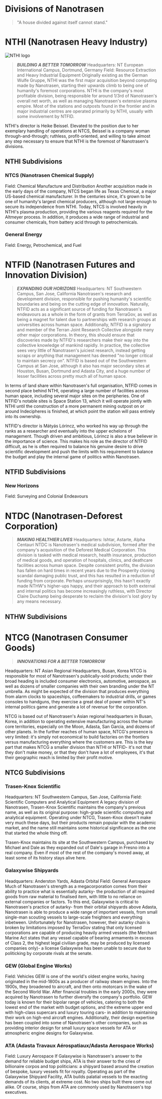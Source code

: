 # Divisions of Nanotrasen
> "A house divided against itself cannot stand."

# NTHI (Nanotrasen Heavy Industry)
![NTHI logo](https://i.imgur.com/zMO6ZK5.png)
> ***BUILDING A BETTER TOMORROW***
Headquarters: NT European International Campus, Dortmund, Germany
Field: Resource Extraction and Heavy Industrial Equipment
Originally existing as the German Wulfe Gruppe, NTHI was the first major acquisition beyond computing made by Nanotrasen, starting their upwards climb to being one of humanity's foremost corporations. NTHI is the company's most profitable division, being responsible for around 1/3rd of Nanotrasen's overall net worth, as well as managing Nanotrasen's extensive plasma empire. Most of the stations and outposts found in the frontier and in major industrial centres are operated primarily by NTHI, usually with some involvement by NTFID.

NTHI's director is Heike Beissel. Elevated to the position due to her exemplary handling of operations at NTCS, Beissel is a company woman through-and-through; ruthless, profit-oriented, and willing to take almost any step necessary to ensure that NTHI is the foremost of Nanotrasen's divisions.

## NTHI Subdivisions
### NTCS (Nanotrasen Chemical Supply)
Field: Chemical Manufacture and Distribution
Another acquisition made in the early days of the company, NTCS began life as Texas Chemical, a major US-based chemical manufacturer. In the centuries since, it's grown to be one of humanity's largest chemical producers, although not large enough to secure its independence from NTHI. Today, NTCS is involved heavily in NTHI's plasma production, providing the various reagents required for the Altmeyer process. In addition, it produces a wide range of industrial and consumer chemicals, from battery acid through to petrochemicals.

### General Energy
Field: Energy, Petrochemical, and Fuel


# NTFID (Nanotrasen Futures and Innovation Division)
> ***EXPANDING OUR HORIZONS***
Headquarters: NT Southwestern Campus, San Jose, California
Nanotrasen's research and development division, responsible for pushing humanity's scientific boundaries and being on the cutting edge of innovation. Naturally, NTFID acts as a significant source of funding for Nanotrasen's endeavours as a whole in the form of grants from TerraGov, as well as being a magnet for talent due to partnerships with research groups at universities across human space. Additionally, NTFID is a signatory and member of the Terran Joint Research Collective alongside many other major corporations. In theory, this should ensure that discoveries made by NTFID's researchers make their way into the collective knowledge of mankind rapidly. In practice, the collective sees very little of Nanotrasen's juiciest research, instead getting scraps or anything that management has deemed "no longer critical to maintain secrecy on". NTFID is based out of the Southwestern Campus at San Jose, although it also has major secondary sites at Houston, Busan, Dortmund and Adasta City, and a huge number of lesser facilities across pretty much all of human space.

In terms of land share within Nanotrasen's full organisation, NTFID comes in second place behind NTHI, operating a large number of facilities across human space, including several major sites on the peripheries. One of NTFID's notable sites is Space Station 13, which it will operate jointly with NTHI until the construction of a more permanent mining outpost on or around Indecipheres is finished, at which point the station will pass entirely into its ownership.

NTFID's director is Mátyás Lórincz, who worked his way up through the ranks as a researcher and eventually into the upper echelons of management. Though driven and ambitious, Lórincz is also a true believer in the importance of science. This makes his role as the director of NTFID difficult, as he is often required to balance his genuine desire to drive scientific development and push the limits with his requirement to balance the budget and play the internal game of politics within Nanotrasen.

## NTFID Subdivisions
### New Horizons
Field: Surveying and Colonial Endeavours

# NTDC (Nanotrasen-Deforest Corporation)
> ***MAKING HEALTHIER LIVES***
Headquarters: Ishtar, Astarte, Alpha Centauri
NTDC is Nanotrasen's medical subdivision, formed after the company's acquisition of the Deforest Medical Corporation. This division is tasked with medical research, health insurance, production of medical goods, and operation of hospitals, clinics, and deathcare facilities across human space. Despite consistent profits, the division has fallen on hard times in recent years due to the Prosperity cloning scandal damaging public trust, and this has resulted in a reduction of funding from corporate. Perhaps unsurprisingly, this hasn't exactly made NTHW's higher-ups happy, and their approach to both external and internal politics has become increasingly ruthless, with Director Claire Duchamp being desperate to reclaim the division's lost glory by any means necessary.

## NTHW Subdivisions

# NTCG (Nanotrasen Consumer Goods)
> ***INNOVATIONS FOR A BETTER TOMORROW***

Headquarters: NT Asian Regional Headquarters, Busan, Korea
NTCG is responsible for most of Nanotrasen's publically-sold products; under their broad heading is included consumer electronics, automotive, aerospace, as well as dozens of smaller companies with their own branding under the NT umbrella. As might be expected of the division that produces everything from alarm clocks to spaceships, coffeemakers to industrial drills, or games consoles to handguns, they exercise a great deal of power within NT's internal politics game and generate a lot of revenue for the corporation.

NTCG is based out of Nanotrasen's Asian regional headquarters in Busan, Korea, in addition to operating extensive manufacturing across the human core territories, especially on the Moon, Adasta, San Garcia, and dozens of other planets. In the further reaches of human space, NTCG's presence is very limited: it's simply not economical to build factories on the frontiers versus manufacturing everything where the customers are. This is the key part that makes NTCG a smaller division than NTHI or NTFID- it's not that they don't make money, or that they don't have a lot of employees, it's that their geographic reach is limited by their profit motive.

## NTCG Subdivisions
### Trasen-Knox Scientific
Headquarters: NT Southwestern Campus, San Jose, California
Field: Scientific Computers and Analytical Equipment
A legacy division of Nanotrasen, Trasen-Knox Scientific maintains the company's previous name, as well as its original purpose: high-grade scientific computing and analytical equipment. Operating under NTCG, Trasen-Knox doesn't make very much these days, but their products remain popular with the academic market, and the name still maintains some historical significance as the one that started the whole thing off.

Trasen-Knox maintains its site at the Southwestern Campus, purchased by Michael and Dale as they expanded out of Dale's garage in Fresno into a real company. Even if most of the rest of the company's moved away, at least some of its history stays alive here.

### Galaxywise Shipyards
Headquarters: Anderston Yards, Adasta Orbital
Field: General Aerospace
Much of Nanotrasen's strength as a megacorporation comes from their ability to practice what is essentially autarky- the production of all required goods from raw material to finalised item, with little to no reliance on external companies or factors. To this end, Galaxywise is critical to Nanotrasen's practice of autarky- from their orbital shipyards above Adasta, Nanotrasen is able to produce a wide range of important vessels, from small single-man scouting vessels to large-scale freighters and everything inbetween. Unfortunately for Nanotrasen, however, their autarky chain is broken by limitations imposed by TerraGov stating that only licensed corporations are capable of producing heavily armed vessels (the Merchant Marine Act states that any vessel capable of bearing armaments in excess of Class 2, the highest legal civilian grade, may be produced by licensed companies only)- a license Galaxywise has been unable to secure due to politicking by corporate rivals at the senate.

### GEW (Global Engine Works)
Field: Vehicles
GEW is one of the world's oldest engine works, having originated in the mid-1800s as a producer of railway steam engines. Into the 1900s, they broadened to aircraft, and then onto motorcars in the wake of the Second World War. After financial troubles in the early 2000s, they were acquired by Nanotrasen to further diversify the company's portfolio. GEW today is known for their bipolar range of vehicles, catering to both the lowest end of the market with budget options, and the extreme upper end with high-class supercars and luxury touring cars- in addition to maintaining their work on high-end aircraft engines. Additionally, their design expertise has been coupled into some of Nanotrasen's other companies, such as providing interior design for small luxury space vessels for ATA or atmospheric engine designs for Galaxywise.

### ATA (Adasta Travaux Aérospatiaux/Adasta Aerospace Works)
Field: Luxury Aerospace
If Galaxywise is Nanotrasen's answer to the demand for reliable budget ships, ATA is their answer to the cries of billionaire corpos and top politicians: a shipyard based around the creation of bespoke, luxury vessels fit for royalty. Operating as part of the Galaxywise Shipyard Facility, ATA builds palatial vessels to the exacting demands of its clients, at extreme cost. No two ships built there come out alike. Of course, ships from ATA are commonly used by Nanotrasen's top executives.
